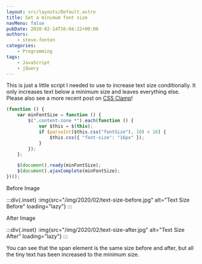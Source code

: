 ```yaml
---
layout: src/layouts/Default.astro
title: Set a minimum font size
navMenu: false
pubDate: 2020-02-14T16:04:22+00:00
authors:
    - steve-fenton
categories:
    - Programming
tags:
    - JavaScript
    - jQuery
---
```


This is just a little script I needed to use to increase text size conditionally. It only increases text below a minimum size and leaves everything else. Please also see a more recent post on [CSS Clamp](/blog/2020/04/css-clamp-the-goldilocks-of-css-math-functions/)!

```javascript
(function () {
    var minFontSize = function () {
        $(".content-zone *").each(function () {
            var $this = $(this);
            if (parseInt($this.css("fontSize"), 10) < 16) {
                $this.css({ "font-size": "16px" });
            }
        });
    };

    $(document).ready(minFontSize);
    $(document).ajaxComplete(minFontSize);
})();
```

Before Image

:::div{.inset}
:img{src="/img/2020/02/text-size-before.jpg" alt="Text Size Before" loading="lazy"}
:::

After Image

:::div{.inset}
:img{src="/img/2020/02/text-size-after.jpg" alt="Text Size After" loading="lazy"}
:::

You can see that the span element is the same size before and after, but all the tiny text has been increased to the minimum size.